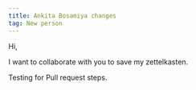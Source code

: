 ```yaml
---
title: Ankita Bosamiya changes
tag: New person
---
```


Hi,

I want to collaborate with you to save my zettelkasten.

Testing for Pull request steps.
